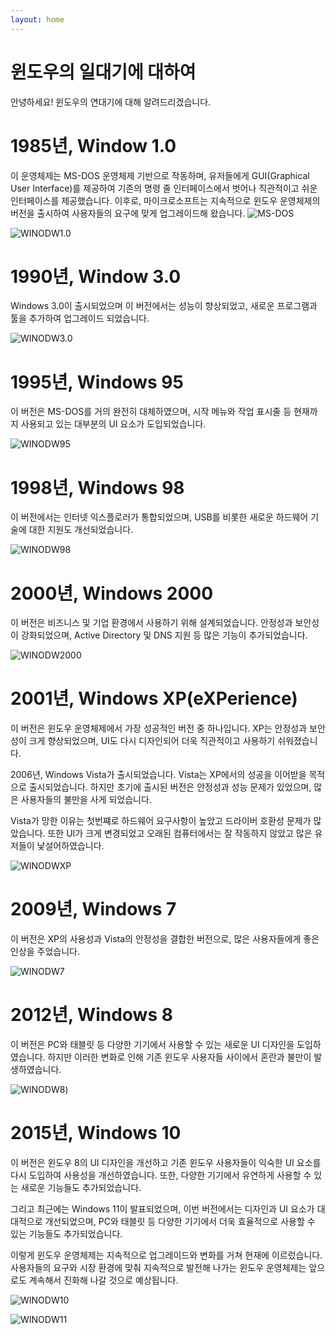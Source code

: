 ```yaml
---
layout: home
---
```


# 윈도우의 일대기에 대하여

안녕하세요! 윈도우의 연대기에 대해 알려드리겠습니다.

# 1985년, Window 1.0


이 운영체제는 MS-DOS 운영체제 기반으로 작동하며, 유저들에게 GUI(Graphical User Interface)를 제공하여 기존의 명령 줄 인터페이스에서 벗어나 직관적이고 쉬운 인터페이스를 제공했습니다. 이후로, 마이크로소프트는 지속적으로 윈도우 운영체제의 버전을 출시하여 사용자들의 요구에 맞게 업그레이드해 왔습니다.
![MS-DOS](https://cdn.britannica.com/64/136064-050-304D85AC/Screenshot-program-screen-MS-DOS.jpg?w=400&h=300&c=crop)


![WINODW1.0](https://upload.wikimedia.org/wikipedia/ko/a/a1/Windows1%280%29.png?20151101155904)

# 1990년, Window 3.0

Windows 3.0이 출시되었으며 이 버전에서는 성능이 향상되었고, 새로운 프로그램과 툴을 추가하여 업그레이드 되었습니다.

![WINODW3.0](https://upload.wikimedia.org/wikipedia/ko/thumb/8/88/Windows_30_workspace.png/320px-Windows_30_workspace.png)

# 1995년, Windows 95

이 버전은 MS-DOS를 거의 완전히 대체하였으며, 시작 메뉴와 작업 표시줄 등 현재까지 사용되고 있는 대부분의 UI 요소가 도입되었습니다.

![WINODW95](https://upload.wikimedia.org/wikipedia/ko/thumb/e/eb/Windows_95_at_first_run.png/320px-Windows_95_at_first_run.png)

# 1998년, Windows 98

이 버전에서는 인터넷 익스플로러가 통합되었으며, USB를 비롯한 새로운 하드웨어 기술에 대한 지원도 개선되었습니다.

![WINODW98](https://upload.wikimedia.org/wikipedia/ko/thumb/0/00/Windows98.png/320px-Windows98.png)

# 2000년, Windows 2000

이 버전은 비즈니스 및 기업 환경에서 사용하기 위해 설계되었습니다. 안정성과 보안성이 강화되었으며, Active Directory 및 DNS 지원 등 많은 기능이 추가되었습니다.

![WINODW2000](https://upload.wikimedia.org/wikipedia/ko/thumb/c/c6/Windows_2000_Server.png/320px-Windows_2000_Server.png)

# 2001년, Windows XP(eXPerience)

이 버전은 윈도우 운영체제에서 가장 성공적인 버전 중 하나입니다. XP는 안정성과 보안성이 크게 향상되었으며, UI도 다시 디자인되어 더욱 직관적이고 사용하기 쉬워졌습니다.

2006년, Windows Vista가 출시되었습니다. Vista는 XP에서의 성공을 이어받을 목적으로 출시되었습니다. 하지만 초기에 출시된 버전은 안정성과 성능 문제가 있었으며, 많은 사용자들의 불만을 사게 되었습니다.

Vista가 망한 이유는 첫번쨰로 하드웨어 요구사항이 높았고 드라이버 호환성 문제가 많았습니다. 또한 UI가 크게 변경되었고 오래된 컴퓨터에서는 잘 작동하지 않았고 많은 유저들이 낯설어하였습니다.

![WINODWXP](https://upload.wikimedia.org/wikipedia/ko/6/64/Windows_XP_Luna.png)

# 2009년, Windows 7

이 버전은 XP의 사용성과 Vista의 안정성을 결합한 버전으로, 많은 사용자들에게 좋은 인상을 주었습니다.

![WINODW7](https://upload.wikimedia.org/wikipedia/ko/thumb/b/bd/Windows_7.png/300px-Windows_7.png)

# 2012년, Windows 8

이 버전은 PC와 태블릿 등 다양한 기기에서 사용할 수 있는 새로운 UI 디자인을 도입하였습니다. 하지만 이러한 변화로 인해 기존 윈도우 사용자들 사이에서 혼란과 불만이 발생하였습니다.

![WINODW8](https://upload.wikimedia.org/wikipedia/ko/8/8e/Windows_8_Start_Screen.png))

# 2015년, Windows 10

이 버전은 윈도우 8의 UI 디자인을 개선하고 기존 윈도우 사용자들이 익숙한 UI 요소를 다시 도입하여 사용성을 개선하였습니다. 또한, 다양한 기기에서 유연하게 사용할 수 있는 새로운 기능들도 추가되었습니다.

그리고 최근에는 Windows 11이 발표되었으며, 이번 버전에서는 디자인과 UI 요소가 대대적으로 개선되었으며, PC와 태블릿 등 다양한 기기에서 더욱 효율적으로 사용할 수 있는 기능들도 추가되었습니다.

이렇게 윈도우 운영체제는 지속적으로 업그레이드와 변화를 거쳐 현재에 이르렀습니다. 사용자들의 요구와 시장 환경에 맞춰 지속적으로 발전해 나가는 윈도우 운영체제는 앞으로도 계속해서 진화해 나갈 것으로 예상됩니다.

![WINODW10](https://upload.wikimedia.org/wikipedia/ko/thumb/d/d0/%EC%9C%88%EB%8F%84%EC%9A%B0_10_21H1_%EC%8A%A4%ED%81%AC%EB%A6%B0%EC%83%B7.png/300px-%EC%9C%88%EB%8F%84%EC%9A%B0_10_21H1_%EC%8A%A4%ED%81%AC%EB%A6%B0%EC%83%B7.png)

![WINODW11](https://upload.wikimedia.org/wikipedia/ko/thumb/e/e6/%EC%9C%88%EB%8F%84%EC%9A%B0_11_%EC%8A%A4%ED%81%AC%EB%A6%B0%EC%83%B7.png/300px-%EC%9C%88%EB%8F%84%EC%9A%B0_11_%EC%8A%A4%ED%81%AC%EB%A6%B0%EC%83%B7.png)